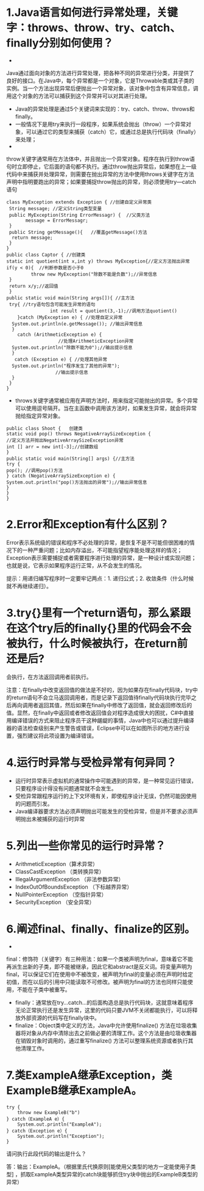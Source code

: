 # 1.Java语言如何进行异常处理，关键字：throws、throw、try、catch、finally分别如何使用？

*

Java通过面向对象的方法进行异常处理，把各种不同的异常进行分类，并提供了良好的接口。在Java中，每个异常都是一个对象，它是Throwable类或其子类的实例。当一个方法出现异常后便抛出一个异常对象，该对象中包含有异常信息，调用这个对象的方法可以捕获到这个异常并可以对其进行处理。

* Java的异常处理是通过5个关键词来实现的：try、catch、throw、throws和finally。
* 一般情况下是用try来执行一段程序，如果系统会抛出（throw）一个异常对象，可以通过它的类型来捕获（catch）它，或通过总是执行代码块（finally）来处理；
*

throw关键字通常用在方法体中，并且抛出一个异常对象。程序在执行到throw语句时立即停止，它后面的语句都不执行。通过throw抛出异常后，如果想在上一级代码中来捕获并处理异常，则需要在抛出异常的方法中使用throws关键字在方法声明中指明要跑出的异常；如果要捕捉throw抛出的异常，则必须使用try—catch语句

```
class MyException extends Exception { //创建自定义异常类
 String message; //定义String类型变量
 public MyException(String ErrorMessagr) {  //父类方法
       message = ErrorMessagr;
 }
 public String getMessage(){   //覆盖getMessage()方法
  return message;
 }
}
public class Captor { //创建类
static int quotient(int x,int y) throws MyException{//定义方法抛出异常
if(y < 0){  //判断参数是否小于0
         throw new MyException("除数不能是负数");//异常信息
 }
 return x/y;//返回值
 }
public static void main(String args[]){ //主方法
 try{ //try语句包含可能发生异常的语句
                int result = quotient(3,-1);//调用方法quotient()
    }catch (MyException e) { //处理自定义异常
  System.out.println(e.getMessage()); //输出异常信息
  }
    catch (ArithmeticException e) {
                   //处理ArithmeticException异常
  System.out.println("除数不能为0");//输出提示信息
  }
   catch (Exception e) { //处理其他异常
  System.out.println("程序发生了其他的异常");
                  //输出提示信息
  }
 }
}
```

* throws关键字通常被应用在声明方法时，用来指定可能抛出的异常。多个异常可以使用逗号隔开。当在主函数中调用该方法时，如果发生异常，就会将异常抛给指定异常对象。

```
public class Shoot {   创建类
static void pop() throws NegativeArraySizeException {
//定义方法并抛出NegativeArraySizeException异常
int [] arr = new int[-3];//创建数组
}
public static void main(String[] args) {//主方法
try { 
pop(); //调用pop()方法
} catch (NegativeArraySizeException e) {
System.out.println("pop()方法抛出的异常");//输出异常信息
}
}
}
```

# 2.Error和Exception有什么区别？

Error表示系统级的错误和程序不必处理的异常，是恢复不是不可能但很困难的情况下的一种严重问题；比如内存溢出，不可能指望程序能处理这样的情况；Exception表示需要捕捉或者需要程序进行处理的异常，是一种设计或实现问题；也就是说，它表示如果程序运行正常，从不会发生的情况。

提示：用递归编写程序时一定要牢记两点：1. 递归公式；2. 收敛条件（什么时候就不再继续递归）。

# 3.try{}里有一个return语句，那么紧跟在这个try后的finally{}里的代码会不会被执行，什么时候被执行，在return前还是后?

会执行，在方法返回调用者前执行。

注意：在finally中改变返回值的做法是不好的，因为如果存在finally代码块，try中的return语句不会立马返回调用者，而是记录下返回值待finally代码块执行完毕之后再向调用者返回其值，然后如果在finally中修改了返回值，就会返回修改后的值。显然，在finally中返回或者修改返回值会对程序造成很大的困扰，C#中直接用编译错误的方式来阻止程序员干这种龌龊的事情，Java中也可以通过提升编译器的语法检查级别来产生警告或错误，Eclipse中可以在如图所示的地方进行设置，强烈建议将此项设置为编译错误。

# 4.运行时异常与受检异常有何异同？

* 运行时异常表示虚拟机的通常操作中可能遇到的异常，是一种常见运行错误，只要程序设计得没有问题通常就不会发生。
* 受检异常跟程序运行的上下文环境有关，即使程序设计无误，仍然可能因使用的问题而引发。
* Java编译器要求方法必须声明抛出可能发生的受检异常，但是并不要求必须声明抛出未被捕获的运行时异常

# 5.列出一些你常见的运行时异常？

- ArithmeticException（算术异常）
- ClassCastException （类转换异常）
- IllegalArgumentException （非法参数异常）
- IndexOutOfBoundsException （下标越界异常）
- NullPointerException （空指针异常）
- SecurityException （安全异常）

# 6.阐述final、finally、finalize的区别。

-

final：修饰符（关键字）有三种用法：如果一个类被声明为final，意味着它不能再派生出新的子类，即不能被继承，因此它和abstract是反义词。将变量声明为final，可以保证它们在使用中不被改变，被声明为final的变量必须在声明时给定初值，而在以后的引用中只能读取不可修改。被声明为final的方法也同样只能使用，不能在子类中被重写。

- finally：通常放在try…catch…的后面构造总是执行代码块，这就意味着程序无论正常执行还是发生异常，这里的代码只要JVM不关闭都能执行，可以将释放外部资源的代码写在finally块中。
- finalize：Object类中定义的方法，Java中允许使用finalize()
  方法在垃圾收集器将对象从内存中清除出去之前做必要的清理工作。这个方法是由垃圾收集器在销毁对象时调用的，通过重写finalize()
  方法可以整理系统资源或者执行其他清理工作。

# 7.类ExampleA继承Exception，类ExampleB继承ExampleA。

```
try {
    throw new ExampleB("b")
} catch（ExampleA e）{
    System.out.println("ExampleA");
} catch（Exception e）{
    System.out.println("Exception");
}
```

请问执行此段代码的输出是什么？

答：输出：ExampleA。（根据里氏代换原则[能使用父类型的地方一定能使用子类型]
，抓取ExampleA类型异常的catch块能够抓住try块中抛出的ExampleB类型的异常）